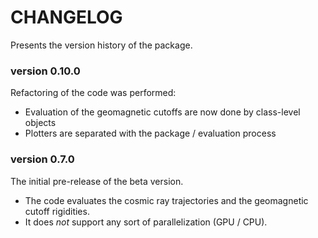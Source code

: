 # CHANGELOG

Presents the version history of the package.

### version 0.10.0

Refactoring of the code was performed:

- Evaluation of the geomagnetic cutoffs are now done by class-level objects
- Plotters are separated with the package / evaluation process

### version 0.7.0

The initial pre-release of the beta version.

- The code evaluates the cosmic ray trajectories and the geomagnetic cutoff rigidities.
- It does _not_ support any sort of parallelization (GPU / CPU).
